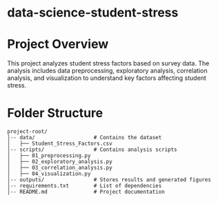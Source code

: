 # data-science-student-stress

# Project Overview
This project analyzes student stress factors based on survey data. The analysis includes data preprocessing, exploratory analysis, correlation analysis, and visualization to understand key factors affecting student stress.

# Folder Structure
```
project-root/
│-- data/                   # Contains the dataset
│   ├── Student_Stress_Factors.csv
│-- scripts/                # Contains analysis scripts
│   ├── 01_preprocessing.py
│   ├── 02_exploratory_analysis.py
│   ├── 03_correlation_analysis.py
│   ├── 04_visualization.py
│-- outputs/                # Stores results and generated figures
│-- requirements.txt        # List of dependencies
│-- README.md               # Project documentation
```